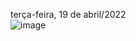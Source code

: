 terça-feira, 19 de abril/2022
<br>
![image](https://user-images.githubusercontent.com/87860884/164023773-5d6988fb-0e07-4782-a964-9f24acead62c.png)
